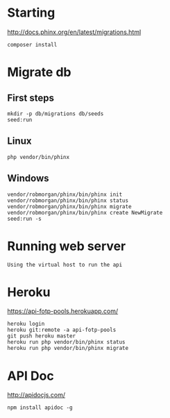 # Starting

http://docs.phinx.org/en/latest/migrations.html

```
composer install
```

# Migrate db

## First steps

```
mkdir -p db/migrations db/seeds
seed:run
```

## Linux

```
php vendor/bin/phinx
```

## Windows

```
vendor/robmorgan/phinx/bin/phinx init
vendor/robmorgan/phinx/bin/phinx status
vendor/robmorgan/phinx/bin/phinx migrate
vendor/robmorgan/phinx/bin/phinx create NewMigrate
seed:run -s 
```

# Running web server

```
Using the virtual host to run the api
```

# Heroku

https://api-fotp-pools.herokuapp.com/

```
heroku login
heroku git:remote -a api-fotp-pools
git push heroku master
heroku run php vendor/bin/phinx status
heroku run php vendor/bin/phinx migrate
```

# API Doc

http://apidocjs.com/

```
npm install apidoc -g
```